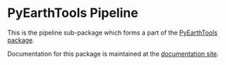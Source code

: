 # PyEarthTools Pipeline

This is the pipeline sub-package which forms a part of the [PyEarthTools package](https://github.com/ACCESS-Community-Hub/PyEarthTools).

Documentation for this package is maintained at the [documentation site](https://pyearthtools.readthedocs.io/en/latest/).

